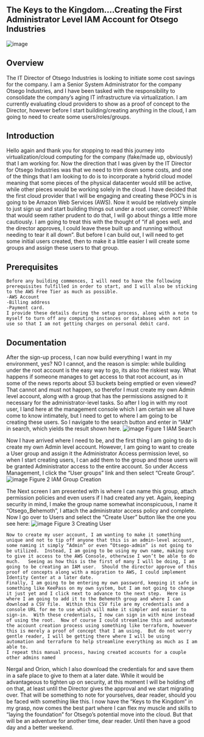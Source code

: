 ## The Keys to the Kingdom....Creating the First Administrator Level IAM Account for Otsego Industries
![image](https://github.com/EricpFrancisGIT/CloudPortfolio/assets/158304673/e1d3efc6-71b6-4804-800c-bb7d9505ad5f)

## Overview
The IT Director of Otsego Industries is looking to initiate some cost savings for the company.  I am a Senior System Administrator for the company Otsego Industries, and I have been tasked with the responsibility to consolidate the company’s aging IT infrastructure via virtualization.  I am currently evaluating cloud providers to show as a proof of concept to the Director, however before I start building/creating anything in the cloud, I am going to need to create some users/roles/groups.
## Introduction
Hello again and thank you for stopping to read this journey into virtualization/cloud computing for the company (fake/made up, obviously) that I am working for.  Now the direction that I was given by the IT Director for Otsego Industries was that we need to trim down some costs, and one of the things that I am looking to do is to incorporate a hybrid cloud model meaning that some pieces of the physical datacenter would still be active, while other pieces would be working solely in the cloud.
	I have decided that the first cloud provider that I will be engaging and creating these POC’s in is going to be Amazon Web Services (AWS).  Now it would be relatively simple to just sign up and start building things out under a root user, correct?   While that would seem rather prudent to do that, I will go about things a little more cautiously. I am going to treat this with the thought of “if all goes well, and the director approves, I could leave these built up and running without needing to tear it all down”. 
	But before I can build out, I will need to get some initial users created, then to make it a little easier I will create some groups and assign these users to that group. 

## Prerequisites
	Before any building commences, I will need to have the following prerequisites fulfilled in order to start, and I will also be sticking to the AWS Free Tier as much as possible. 
	-AWS Account
	-Billing address
	-Payment card.
	I provide these details during the setup process, along with a note to myself to turn off any computing instances or databases when not in use so that I am not getting charges on personal debit card.  

## Documentation
After the sign-up process, I can now build everything I want in my environment, yes?  NO I cannot, and the reason is simple: while building under the root account is the easy way to go, its also the riskiest way.  What happens if someone manages to get access to that root account, as in some of the news reports about S3 buckets being emptied or even viewed?  That cannot and must not happen, so therefor I must create my own Admin level account, along with a group that has the permissions assigned to it necessary for the administrator-level tasks.  So after I log in with my root user, I land here at the management console which I am certain we all have come to know intimately, but I need to get to where I am going to be creating these users.  So I navigate to the search button and enter in “IAM” in search, which yields the result shown here. 
![image](https://github.com/EricpFrancisGIT/CloudPortfolio/assets/158304673/d599381c-ba5e-4743-8b11-4d7795944029)
Figure 1 IAM Search

Now I have arrived where I need to be, and the first thing I am going to do is create my own Admin level account.  However, I am going to want to create a User group and assign it the Administrator Access permission level, so when I start creating users, I can add them to the group and those users will be granted Administrator access to the entire account. So under Access Management, I click the “User groups” link and then select “Create Group”. 
![image](https://github.com/EricpFrancisGIT/CloudPortfolio/assets/158304673/5e456c36-3599-41de-aab6-5eabd02e5e04)
Figure 2 IAM Group Creation

The Next screen I am presented with is where I can name this group, attach permission policies and even users if I had created any yet.  Again, keeping security in mind, I make the group name somewhat inconspicuous, I name it “Otsego_Behemoth”, I attach the administrator access policy and complete.  Now I go over to Users and select the “Create User” button like the one you see here: 
![image](https://github.com/EricpFrancisGIT/CloudPortfolio/assets/158304673/022c14fe-d0ee-4243-a204-f23c5513a4f2)
Figure 3 Creating User

	Now to create my user account, I am wanting to make it something unique and not to tip off anyone that this is an admin-level account, some naming it simply “Admin” or even “Otsego-admin” is not going to be utilized.  Instead, I am going to be using my own name, making sure to give it access to the AWS Console, otherwise I won’t be able to do much.   Seeing as how this is the first of many I will be doing, I am going to be creating an IAM user.  Should the director approve of this proof of concepts along with a migration to AWS, I could implement Identity Center at a later date.
	Finally, I am going to be entering my own password, keeping it safe in something like KeePass on my own system, but I am not going to change it just yet and I click next to advance to the next step.  Here is where I am going to add it to the Behemoth group and where I can download a CSV file.  Within this CSV file are my credentials and a console URL for me to use which will make it simpler and easier to sign-in.  With these credentials, I now can sign in with mine instead of using the root.  Now of course I could streamline this and automate the account creation process using something like terraform, however this is merely a proof of concept that I am using.  But do not worry gentle reader, I will be getting there where I will be using automation and terraform to help streamline everything as much as I am able to.
	I repeat this manual process, having created accounts for a couple other admins named 
Nergal and Orion, which I also download the credentials for and save them in a safe place to give to them at a later date. While it would be advantageous to tighten up on security, at this moment I will be holding off on that, at least until the Director gives the approval and we start migrating over.  That will be something to note for yourselves, dear reader, should you be faced with something like this.
	I now have the “Keys to the Kingdom” in my grasp, now comes the best part where I can flex my muscle and skills to “laying the foundation” for Otsego’s potential move into the cloud. But that will be an adventure for another time, dear reader.  Until then have a good day and a better weekend.


